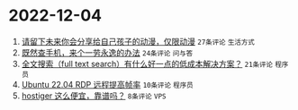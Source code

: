 # 2022-12-04

1. [请留下未来你会分享给自己孩子的动漫，仅限动漫](https://www.v2ex.com/t/899934) `27条评论` `生活方式`
1. [既然查手机，来个一劳永逸的办法](https://www.v2ex.com/t/899929) `24条评论` `问与答`
1. [全文搜索（full text search）有什么好一点的低成本解决方案？](https://www.v2ex.com/t/899924) `21条评论` `程序员`
1. [Ubuntu 22.04 RDP 远程提高帧率](https://www.v2ex.com/t/899922) `10条评论` `程序员`
1. [hostiger 这么便宜，靠谱吗？](https://www.v2ex.com/t/899928) `8条评论` `VPS`
